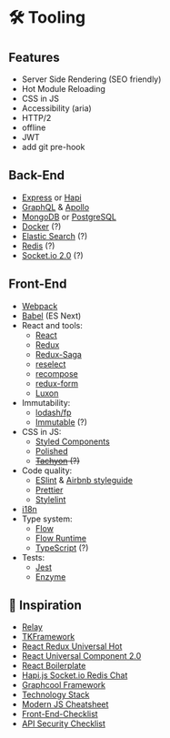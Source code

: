 # 🛠 Tooling

## Features
* Server Side Rendering (SEO friendly)
* Hot Module Reloading
* CSS in JS
* Accessibility (aria)
* HTTP/2
* offline
* JWT
* add git pre-hook


## Back-End
* [Express](https://expressjs.com/) or [Hapi](https://hapijs.com/)
* [GraphQL](http://graphql.org/) & [Apollo](https://apollographql.com/)
* [MongoDB](https://www.mongodb.com/) or [PostgreSQL](https://www.postgresql.org/)
* [Docker](https://www.docker.com/) (?)
* [Elastic Search](https://www.elastic.co/) (?)
* [Redis](https://redis.io/) (?)
* [Socket.io 2.0](https://socket.io/) (?)


## Front-End
* [Webpack](https://webpack.js.org/)
* [Babel](https://babeljs.io/) (ES Next)
* React and tools:
    * [React](https://reactjs.org/)
    * [Redux](https://redux.js.org/)
    * [Redux-Saga](https://github.com/redux-saga/redux-saga)
    * [reselect](https://github.com/reactjs/reselect)
    * [recompose](https://github.com/acdlite/recompose)
    * [redux-form](https://github.com/erikras/redux-form/)
    * [Luxon](https://github.com/moment/luxon)
* Immutability:
  * [lodash/fp](https://github.com/lodash/lodash/wiki/FP-Guide)
  * [Immutable](https://github.com/facebook/immutable-js/) (?)
* CSS in JS:
    * [Styled Components](https://styled-components.com/)
    * [Polished](https://polished.js.org/docs/)
    * ~~[Tachyon](http://tachyons.io/) (?)~~
* Code quality:
    * [ESlint](https://eslint.org/) & [Airbnb styleguide](https://github.com/airbnb/javascript)
    * [Prettier](https://github.com/prettier/prettier)
    * [Stylelint](https://github.com/stylelint/stylelint)
* [i18n](https://github.com/mashpie/i18n-node)
* Type system:
    * [Flow](https://flow.org/en/)
    * [Flow Runtime](https://codemix.github.io/flow-runtime/#/)
    * [TypeScript](https://typescriptlang.org/) (?)
* Tests:
    * [Jest](https://facebook.github.io/jest/)
    * [Enzyme](https://github.com/airbnb/enzyme)
    


## 🔮 Inspiration
* [Relay](https://github.com/facebook/relay)
* [TKFramework](https://github.com/tubackkhoa/tkframework)
* [React Redux Universal Hot](https://github.com/erikras/react-redux-universal-hot-example)
* [React Universal Component 2.0](https://github.com/faceyspacey/react-universal-component)
* [React Boilerplate](https://github.com/react-boilerplate/react-boilerplate)
* [Hapi.js Socket.io Redis Chat](https://github.com/dwyl/hapi-socketio-redis-chat-example)
* [Graphcool Framework](https://github.com/graphcool/framework)
* [Technology Stack](https://github.com/dwyl/technology-stack)
* [Modern JS Cheatsheet](https://mbeaudru.github.io/modern-js-cheatsheet/)
* [Front-End-Checklist](https://github.com/thedaviddias/Front-End-Checklist)
* [API Security Checklist](https://github.com/shieldfy/API-Security-Checklist)

